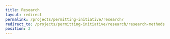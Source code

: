 ```yaml
---
title: Research
layout: redirect
permalink: /projects/permitting-initiative/research/
redirect_to: /projects/permitting-initiative/research/research-methods
position: 2
---
```

